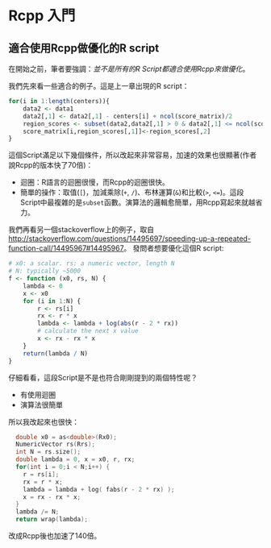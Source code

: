 # Rcpp 入門

## 適合使用Rcpp做優化的R script

在開始之前，筆者要強調：*並不是所有的R Script都適合使用Rcpp來做優化*。

我們先來看一些適合的例子。這是上一章出現的R script：

```r
for(i in 1:length(centers)){
	data2 <- data1
	data2[,1] <- data2[,1] - centers[i] + ncol(score_matrix)/2
	region_scores <- subset(data2,data2[,1] > 0 & data2[,1] <= ncol(score_matrix))
	score_matrix[i,region_scores[,1]]<-region_scores[,2]
}
```

這個Script滿足以下幾個條件，所以改起來非常容易，加速的效果也很顯著(作者說Rcpp的版本快了70倍)：

- 迴圈：R語言的迴圈很慢，而Rcpp的迴圈很快。
- 簡單的操作：取值(`[`)，加減乘除(`+`, `/`)、布林運算(`&`)和比較(`>`, `<=`)。這段Script中最複雜的是`subset`函數。演算法的邏輯愈簡單，用Rcpp寫起來就越省力。

我們再看另一個stackoverflow上的例子，取自<http://stackoverflow.com/questions/14495697/speeding-up-a-repeated-function-call/14495967#14495967>。
發問者想要優化這個R script:

```r
# x0: a scalar. rs: a numeric vector, length N
# N: typically ~5000
f <- function (x0, rs, N) {
    lambda <- 0                                                                 
    x <- x0                                                                     
    for (i in 1:N) {                                                            
        r <- rs[i]                                                              
        rx <- r * x                                                             
        lambda <- lambda + log(abs(r - 2 * rx))                                 
        # calculate the next x value
        x <- rx - rx * x                                                        
    }                                                                           
    return(lambda / N)                                                          
}
```

仔細看看，這段Script是不是也符合剛剛提到的兩個特性呢？

- 有使用迴圈
- 演算法很簡單

所以我改起來也很快：

```cpp
  double x0 = as<double>(Rx0);
  NumericVector rs(Rrs);
  int N = rs.size();
  double lambda = 0, x = x0, r, rx;
  for(int i = 0;i < N;i++) {
    r = rs[i];
    rx = r * x;
    lambda = lambda + log( fabs(r - 2 * rx) );
    x = rx - rx * x;
  }
  lambda /= N;
  return wrap(lambda);
```

改成Rcpp後也加速了140倍。



